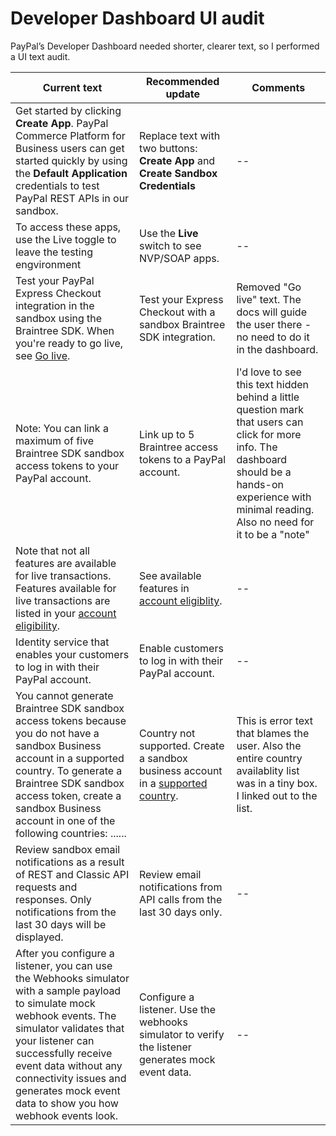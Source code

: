 # Developer Dashboard UI audit

PayPal’s Developer Dashboard needed shorter, clearer text, so I performed a UI text audit.

| Current text | Recommended update | Comments | 
| ------------ | ------------------ | -------- |
| Get started by clicking **Create App**. PayPal Commerce Platform for Business users can get started quickly by using the **Default Application** credentials to test PayPal REST APIs in our sandbox. | Replace text with two buttons: **Create App** and **Create Sandbox Credentials** | -- |
| To access these apps, use the Live toggle to leave the testing engvironment | Use the **Live** switch to see NVP/SOAP apps. | -- |
| Test your PayPal Express Checkout integration in the sandbox using the Braintree SDK. When you're ready to go live, see [Go live](). | Test your Express Checkout with a sandbox Braintree SDK integration. | Removed "Go live" text. The docs will guide the user there - no need to do it in the dashboard. |
| Note: You can link a maximum of five Braintree SDK sandbox access tokens to your PayPal account. | Link up to 5 Braintree access tokens to a PayPal account. | I'd love to see this text hidden behind a little question mark that users can click for more info. The dashboard should be a hands-on experience with minimal reading. Also no need for it to be a "note" |
| Note that not all features are available for live transactions. Features available for live transactions are listed in your [account eligibility](). | See available features in [account eligiblity](). | -- |
| Identity service that enables your customers to log in with their PayPal account. | Enable customers to log in with their PayPal account. | -- |
| You cannot generate Braintree SDK sandbox access tokens because you do not have a sandbox Business account in a supported country. To generate a Braintree SDK sandbox access token, create a sandbox Business account in one of the following countries: ...... | Country not supported. Create a sandbox business account in a [supported country](https://www.paypal.com/us/webapps/mpp/country-worldwide). | This is error text that blames the user. Also the entire country availablity list was in a tiny box. I linked out to the list. | 
| Review sandbox email notifications as a result of REST and Classic API requests and responses. Only notifications from the last 30 days will be displayed. | Review email notifications from API calls from the last 30 days only. | -- | 
| After you configure a listener, you can use the Webhooks simulator with a sample payload to simulate mock webhook events. The simulator validates that your listener can successfully receive event data without any connectivity issues and generates mock event data to show you how webhook events look. | Configure a listener. Use the webhooks simulator to verify the listener generates mock event data. | -- | 
